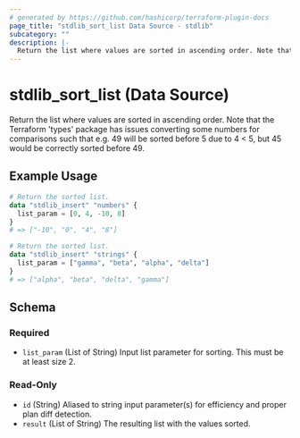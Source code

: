 ```yaml
---
# generated by https://github.com/hashicorp/terraform-plugin-docs
page_title: "stdlib_sort_list Data Source - stdlib"
subcategory: ""
description: |-
  Return the list where values are sorted in ascending order. Note that the Terraform 'types' package has issues converting some numbers for comparisons such that e.g. 49 will be sorted before 5 due to 4 < 5, but 45 would be correctly sorted before 49.
---
```


# stdlib_sort_list (Data Source)

Return the list where values are sorted in ascending order. Note that the Terraform 'types' package has issues converting some numbers for comparisons such that e.g. 49 will be sorted before 5 due to 4 < 5, but 45 would be correctly sorted before 49.

## Example Usage

```terraform
# Return the sorted list.
data "stdlib_insert" "numbers" {
  list_param = [0, 4, -10, 8]
}
# => ["-10", "0", "4", "8"]

# Return the sorted list.
data "stdlib_insert" "strings" {
  list_param = ["gamma", "beta", "alpha", "delta"]
}
# => ["alpha", "beta", "delta", "gamma"]
```

<!-- schema generated by tfplugindocs -->
## Schema

### Required

- `list_param` (List of String) Input list parameter for sorting. This must be at least size 2.

### Read-Only

- `id` (String) Aliased to string input parameter(s) for efficiency and proper plan diff detection.
- `result` (List of String) The resulting list with the values sorted.
